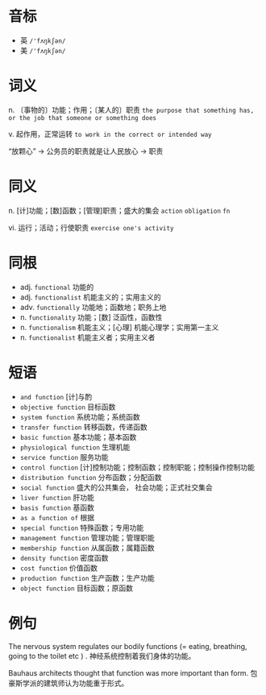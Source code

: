 # 音标

- 英 `/'fʌŋkʃən/`
- 美 `/'fʌŋkʃən/`

# 词义

n. 〔事物的〕功能；作用；〔某人的〕职责
`the purpose that something has, or the job that someone or something does`

v. 起作用，正常运转
`to work in the correct or intended way`



“放颗心” → 公务员的职责就是让人民放心 → 职责

# 同义

n. [计]功能；[数]函数；[管理]职责；盛大的集会
`action` `obligation` `fn`

vi. 运行；活动；行使职责
`exercise one's activity`

# 同根

- adj. `functional` 功能的
- adj. `functionalist` 机能主义的；实用主义的
- adv. `functionally` 功能地；函数地；职务上地
- n. `functionality` 功能；[数] 泛函性，函数性
- n. `functionalism` 机能主义；[心理] 机能心理学；实用第一主义
- n. `functionalist` 机能主义者；实用主义者

# 短语

- `and function` [计]与酌
- `objective function` 目标函数
- `system function` 系统功能；系统函数
- `transfer function` 转移函数，传递函数
- `basic function` 基本功能；基本函数
- `physiological function` 生理机能
- `service function` 服务功能
- `control function` [计]控制功能；控制函数；控制职能；控制操作控制功能
- `distribution function` 分布函数；分配函数
- `social function` 盛大的公共集会， 社会功能；正式社交集会
- `liver function` 肝功能
- `basis function` 基函数
- `as a function of` 根据
- `special function` 特殊函数；专用功能
- `management function` 管理功能；管理职能
- `membership function` 从属函数；属籍函数
- `density function` 密度函数
- `cost function` 价值函数
- `production function` 生产函数；生产功能
- `object function` 目标函数；原函数

# 例句

The nervous system regulates our bodily functions (= eating, breathing, going to the toilet etc ) .
神经系统控制着我们身体的功能。

Bauhaus architects thought that function was more important than form.
包豪斯学派的建筑师认为功能重于形式。


